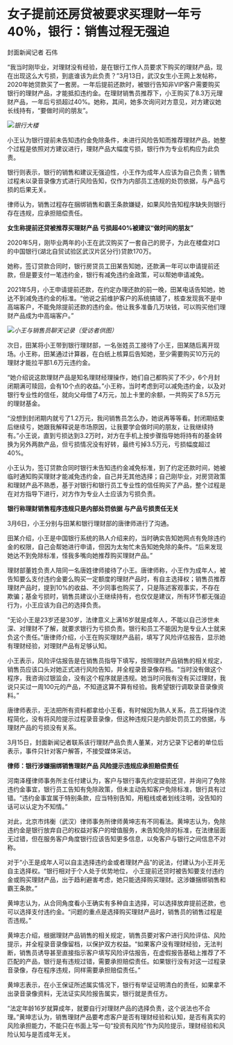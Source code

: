 # 女子提前还房贷被要求买理财一年亏40％，银行：销售过程无强迫

封面新闻记者 石伟

“我当时刚毕业，对理财没有经验，是在银行工作人员要求下购买的理财产品，现在出现这么大亏损，到底谁该为此负责？”3月13日，武汉女生小王网上发帖称，2020年她贷款买了一套房。一年后提前还款时，被银行告知非VIP客户需要购买银行的理财产品，才能抵扣违约金。在理财销售员推荐下，小王购买了8.3万元理财产品，一年后亏损超过40%。她称，其间，她多次询问对方意见，对方建议她长线持有，“要做时间的朋友”。

![](https://inews.gtimg.com/om_bt/OYeurTlcHuUWIuGZqgF7vXK73YCuWx6MoN5WY2mjdMPGwAA/1000)_银行大楼_

小王认为银行提前未告知违约金免除条件，未进行风险告知而推荐理财产品，她整个过程是依照对方建议进行，理财产品大幅度亏损，银行作为专业机构应为此负责。

银行则表示，银行的销售和建议无强迫性，小王作为成年人应该为自己负责；销售过程未以录音录像方式进行风险告知，仅作为内部员工违规的处罚依据，与产品亏损的后果无关。

律师认为，销售过程存在捆绑销售和霸王条款嫌疑，如果风险告知程序缺失则银行存在违规，应承担赔偿责任。

**女生称提前还贷被推荐买理财产品 亏损超40%被建议“做时间的朋友”**

2020年5月，刚毕业两年的小王在武汉购买了一套自己的房子，为此在楼盘对口的中国银行(湖北自贸试验区武汉片区分行)贷款170万。

她称，签订贷款合同时，银行房贷员工田某告知她，还款满一年可以申请提前还款，但是要支付一笔违约金，银行有减免违约金政策，可以帮她申请减免。

2021年5月，小王申请提前还款，在约定办理还款的前一晚，田某电话告知她，她达不到减免违约金的标准。“他说之前维护客户的系统搞错了，核查发现我不是中高端客户，不能免除提前还款的违约金。他让我多准备几万块钱，可以购买他们理财产品成为中高端客户。”

![](https://inews.gtimg.com/om_bt/OgZan0gTggh4lR9T609CQmXvTC4r4D31xvUWcMTnRPkUQAA/1000)_小王与销售员聊天记录（受访者供图）_

次日，田某将小王带到银行理财部，一名张姓员工接待了小王，田某随后离开现场。小王称，田某通过计算器，在白纸上核算后告知她，至少需要购买10万元的理财才能拉平那1.6万元违约金。

“她介绍说这款理财产品是知名理财经理操作，她们自己都购买了不少，6个月封闭期满可赎回，会有10个点的收益。”小王称，当时考虑到可以减免违约金，以及对银行专业性的信任，就向父母借了4万元，加上卡里的余额，一共购买了8.5万元的理财基金。

“没想到封闭期内就亏了1.2万元，我问销售员怎么办，她说再等等看。封闭期结束后继续亏，她跟我解释说是市场原因，让我要学会做时间的朋友，让我继续持有。”小王说，直到亏损达到3.2万时，对方在手机上按步骤指导她将持有的基金转换为另外两款产品，但亏损情况没有好转，最终亏掉3.5万元，亏损幅度超过40%。

小王认为，签订贷款合同时银行未告知违约金减免标准，到了约定还款时间，她被临时通知购买理财才能减免违约金，自己并无其他选择；自己刚毕业，对房贷政策和理财产品不熟悉，基于对银行和银行员工专业性的信任购买了产品，整个过程是在对方指导下进行，对方作为专业人士应该为亏损负责。

**银行称理财销售程序违规只是内部处罚依据 与产品亏损责任无关**

3月6日，小王分别与田某和银行理财部的唐律师进行了沟通。

田某介绍，小王是中国银行系统的熟人介绍来的，当时确实告知她网点有免除违约金的权限，自己会帮她进行申请，但因为太匆忙未告知她免除的条件。“后来发现她达不到免除标准，怪我多嘴向她推荐购买理财产品。”

理财部董姓负责人陪同一名唐姓律师接待了小王。唐律师称，小王作为成年人，被告知要么支付违约金要么购买一定额度的理财产品时，有自主选择权；销售员推荐理财产品时，提到10%的收益、不少同事也购买了，只是陈述客观事实，不存在欺骗；基金亏损时，销售员建议小王继续持有，也仅仅是建议，所有环节都无强迫行为，小王应该为自己的选择负责。

“无论小王是23岁还是30岁，法律意义上满16岁就是成年人，不能以自己涉世未深、对理财不了解，就要求银行为亏损负责。银行和员工不能因为是专业人士就来负这个责任。”唐律师介绍，小王在购买理财产品前，填写了风险评估报告，显示她有理财经验，对理财产品有足够认知。

小王表示，风险评估报告是在销售员指导下填写，按照理财产品销售的相关规定，销售员应该口头对她正式进行风险告知，并全程录音录像存档。“当时没有做这个程序，我咨询过银监会，没有这个程序就是违规。她当时问我有没有买过理财，我说只买过一周100元的产品，不知道这算不算有经验。我希望银行调取录音录像资料。”

唐律师表示，无法把所有资料都拿给小王看，有时候因为熟人关系，员工将操作流程简化，没有将风险提示过程录音录像，但这种违规只是内部处罚员工的依据，与理财产品的亏损没有关系。

3月15日，封面新闻记者联系该行理财产品负责人董某，对方记录下记者的单位后表示，事件只针对客户解答，不接受媒体采访。

**律师：银行涉嫌捆绑销售理财产品 风险提示违规应承担赔偿责任**

河南泽槿律师事务所主任付建认为，客户与银行事先约定提前还贷，并询问了免除违约金事宜，银行员工告知有免除政策，但未主动告知客户免除标准，银行具有过错。“违约金事宜属于特别条款，应当特别告知，用粗线或者划线注明，没告知的话可以认定为不知情。”

对此，北京市炜衡（武汉）律师事务所律师黄坤志有不同看法。黄坤志认为，免除违约金是银行放弃自己的权益对客户的增值服务，未告知免除的标准，在法律层面无过错，但在服务客户角度银行应该告知更多信息，以免客户与银行之间信息不对称。

对于“小王是成年人可以自主选择违约金或者理财产品”的说法，付建认为小王并无自主选择权。“银行相对于个人处于优势地位，
小王提前还贷时被告知要支付违约金或购买理财产品，出于趋利避害考虑，她只能选择购买理财。这涉嫌捆绑销售和霸王条款。”

黄坤志认为，从合同角度看小王确实有多种自主选择，可以选择放弃提前还款，也可以选择支付违约金。“问题的重点是选择购买理财产品时，销售员的销售过程是否违规。”

黄坤志介绍，根据理财产品销售的相关规定，销售员要对客户进行风险评估、风险提示，并全程录音录像留档，以保护双方权益。“如果客户没有理财经验，无法判断，销售员诱导甚至直接指示客户填写风险评估报告，在虚假报告基础上推荐了不匹配的产品，银行是有违规过错，需要承担赔偿责任。如果银行没有对这一过程录音录像，存在程序违规，同样需要承担赔偿责任。”

黄坤志表示，在小王保证所述属实情况下，银行有举证证明清白的责任，如果拿不出录音录像资料，无法证实风险报告属实，银行就是责任方。

“法定年龄16岁就算成年，就要自行对理财产品的选择负责，这个说法也不合理。”黄坤志认为，销售理财产品要考虑客户是否有理财经验和认知，是否有真实的风险承担能力，不能只在书面上写一句“投资有风险”作为风险提示，理财经验和风险认知与是否成年无关。

